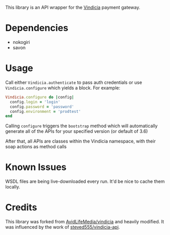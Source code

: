 This library is an API wrapper for the [Vindicia](http://vindicia.com/) payment gateway.

# Dependencies

* nokogiri
* savon

# Usage

Call either `Vindicia.authenticate` to pass auth credentials or use `Vindicia.configure` which yields a block.  For example:

``` ruby
Vindicia.configure do |config|  
  config.login = 'login'  
  config.password = 'password'  
  config.environment = 'prodtest'  
end
```

Calling `configure` triggers the `bootstrap` method which will automatically generate all of the APIs for your specified version (or default of 3.6)

After that, all APIs are classes within the Vindicia namespace, with their soap actions as method calls

# Known Issues

WSDL files are being live-downloaded every run. It'd be nice to cache them locally.

# Credits

This library was forked from [AvidLifeMedia/vindicia](https://github.com/AvidLifeMedia/vindicia) and heavily modified.
It was influenced by the work of [steved555/vindicia-api](https://github.com/steved555/vindicia-api).

